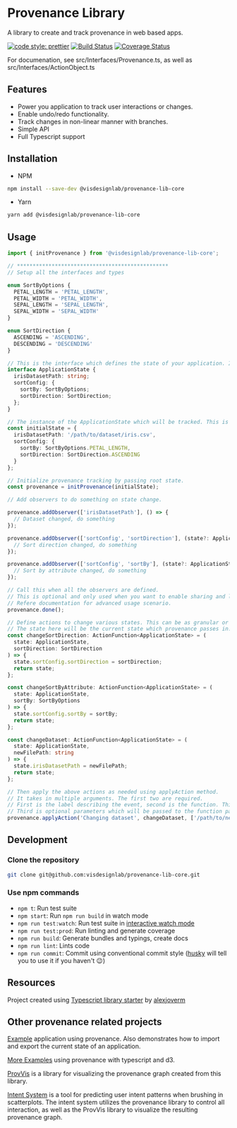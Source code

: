 # Provenance Library

A library to create and track provenance in web based apps.

[![code style: prettier](https://img.shields.io/badge/code_style-prettier-ff69b4.svg?style=flat-square)](https://github.com/prettier/prettier)
[![Build Status](https://travis-ci.com/visdesignlab/provenance-lib-core.svg?branch=master)](https://travis-ci.com/visdesignlab/provenance-lib-core)
[![Coverage Status](https://coveralls.io/repos/github/visdesignlab/provenance-lib-core/badge.svg?branch=master)](https://coveralls.io/github/visdesignlab/provenance-lib-core?branch=master)

For documenation, see src/Interfaces/Provenance.ts, as well as src/Interfaces/ActionObject.ts

## Features

- Power you application to track user interactions or changes.
- Enable undo/redo functionality.
- Track changes in non-linear manner with branches.
- Simple API
- Full Typescript support

## Installation

- NPM

```bash
npm install --save-dev @visdesignlab/provenance-lib-core
```

- Yarn

```bash
yarn add @visdesignlab/provenance-lib-core
```

## Usage

```typescript
import { initProvenance } from '@visdesignlab/provenance-lib-core';

// ************************************************
// Setup all the interfaces and types

enum SortByOptions {
  PETAL_LENGTH = 'PETAL_LENGTH',
  PETAL_WIDTH = 'PETAL_WIDTH',
  SEPAL_LENGTH = 'SEPAL_LENGTH',
  SEPAL_WIDTH = 'SEPAL_WIDTH'
}

enum SortDirection {
  ASCENDING = 'ASCENDING',
  DESCENDING = 'DESCENDING'
}

// This is the interface which defines the state of your application. Instance of this interface will be tracked
interface ApplicationState {
  irisDatasetPath: string;
  sortConfig: {
    sortBy: SortByOptions;
    sortDirection: SortDirection;
  };
}

// The instance of the ApplicationState which will be tracked. This is also the root state in Provenance Graph
const initialState = {
  irisDatasetPath: '/path/to/dataset/iris.csv',
  sortConfig: {
    sortBy: SortByOptions.PETAL_LENGTH,
    sortDirection: SortDirection.ASCENDING
  }
};

// Initialize provenance tracking by passing root state.
const provenance = initProvenance(initialState);

// Add observers to do something on state change.

provenance.addObserver(['irisDatasetPath'], () => {
  // Dataset changed, do something
});

provenance.addObserver(['sortConfig', 'sortDirection'], (state?: ApplicationState) => {
  // Sort direction changed, do something
});

provenance.addObserver(['sortConfig', 'sortBy'], (state?: ApplicationState) => {
  // Sort by attribute changed, do something
});

// Call this when all the observers are defined.
// This is optional and only used when you want to enable sharing and loading states from URL.
// Refere documentation for advanced usage scenario.
provenance.done();

// Define actions to change various states. This can be as granular or coarse as you wish.
// The state here will be the current state which provenance passes in.
const changeSortDirection: ActionFunction<ApplicationState> = (
  state: ApplicationState,
  sortDirection: SortDirection
) => {
  state.sortConfig.sortDirection = sortDirection;
  return state;
};

const changeSortByAttribute: ActionFunction<ApplicationState> = (
  state: ApplicationState,
  sortBy: SortByOptions
) => {
  state.sortConfig.sortBy = sortBy;
  return state;
};

const changeDataset: ActionFunction<ApplicationState> = (
  state: ApplicationState,
  newFilePath: string
) => {
  state.irisDatasetPath = newFilePath;
  return state;
};

// Then apply the above actions as needed using applyAction method.
// It takes in multiple arguments. The first two are required.
// First is the label describing the event, second is the function. This can be anonymous function.
// Third is optional parameters which will be passed to the function passed as second arguments.
provenance.applyAction('Changing dataset', changeDataset, ['/path/to/new/dataset']);
```

## Development

### Clone the repository

```bash
git clone git@github.com:visdesignlab/provenance-lib-core.git
```

### Use npm commands

- `npm t`: Run test suite
- `npm start`: Run `npm run build` in watch mode
- `npm run test:watch`: Run test suite in [interactive watch mode](http://facebook.github.io/jest/docs/cli.html#watch)
- `npm run test:prod`: Run linting and generate coverage
- `npm run build`: Generate bundles and typings, create docs
- `npm run lint`: Lints code
- `npm run commit`: Commit using conventional commit style ([husky](https://github.com/typicode/husky) will tell you to use it if you haven't :wink:)

## Resources

Project created using [Typescript library starter](https://github.com/alexjoverm/typescript-library-starter) by [alexjoverm](https://github.com/alexjoverm/)

## Other provenance related projects

[Example](https://github.com/visdesignlab/provenance-lib-core-demo) application using provenance. Also demonstrates how to import and export the current state of an application.

[More Examples](https://github.com/visdesignlab/provenance-examples) using provenance with typescript and d3.

[ProvVis](https://github.com/visdesignlab/ProvVis) is a library for visualizing the provenance graph created from this library.

[Intent System](https://github.com/visdesignlab/intent-system) is a tool for predicting user intent patterns when brushing in scatterplots. The intent system utilizes the provenance library to control all interaction, as well as the ProvVis library to visualize the resulting provenance graph.
